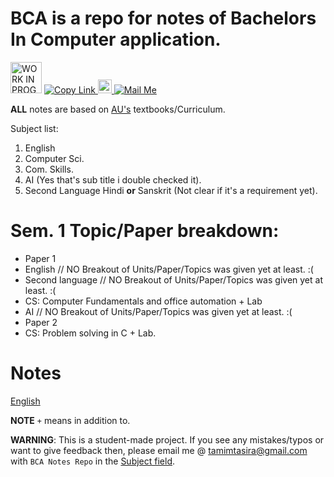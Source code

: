 
 # BCA is a repo for notes of Bachelors In Computer application.
 
<img src="https://github.com/user-attachments/assets/2af14b81-b3ec-4239-af20-5377d759b0c1" alt="WORK IN PROGRESS" width="50"/> 
<a href="https://tinyurl.com/Notes-BCA">
  <img src="https://img.shields.io/badge/Copy__Link-brightgreen?style=for-the-badge&logo=link&logoColor=white" alt="Copy Link"/>
</a>
<a href="https://www.linkedin.com/in/tamimtasira">
  <img src="https://cdn-icons-png.flaticon.com/512/174/174857.png" alt="LinkedIn" width="22"/>
</a>
<a href="mailto:user@mail.com">
  <img src="https://img.shields.io/badge/Mail__Me-red?style=for-the-badge&logo=gmail&logoColor=white" alt="Mail Me"/>
</a>

 **ALL** notes are based on [AU's](https://www.andhrauniversity.edu.in/) textbooks/Curriculum.

Subject list:
1. English
2. Computer Sci.
3. Com. Skills.
4. AI (Yes that's sub title i double checked it).
5. Second Language Hindi **or** Sanskrit (Not clear if it's a requirement yet).
# Sem. 1 Topic/Paper breakdown:
- Paper 1
 - English // NO Breakout of Units/Paper/Topics was given yet at least. :( 
 - Second language // NO Breakout of Units/Paper/Topics was given yet at least. :( 
 - CS: Computer Fundamentals and office automation + Lab
 - AI // NO Breakout of Units/Paper/Topics was given yet at least. :(
- Paper 2
 - CS: Problem solving in C + Lab.

# Notes
[English](docs/English)

**NOTE** ```+``` means in addition to.

**WARNING**: This is a student-made project. If you see any mistakes/typos or want to give feedback then, please email me @ [tamimtasira@gmail.com](mailto:tamimtasira@gmail.com) with ```BCA Notes Repo``` in the [Subject field](https://www.cliently.com/blog/what-is-subject-in-email-with-examplev).   


